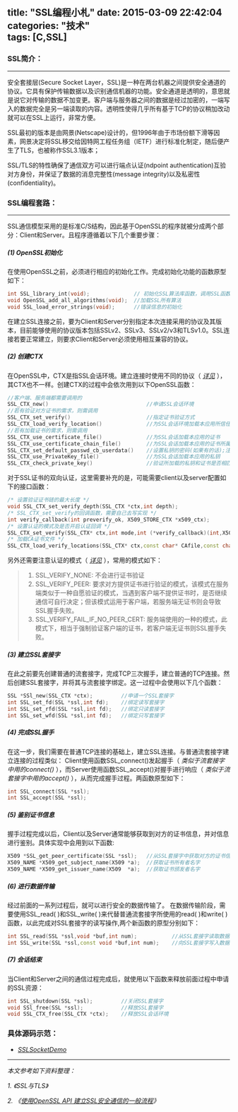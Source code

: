 title: "SSL编程小札"
date: 2015-03-09 22:42:04
categories: "技术"  
tags: [C,SSL] 
---

### SSL简介：
---

安全套接层(Secure Socket Layer，SSL)是一种在两台机器之间提供安全通道的协议。它具有保护传输数据以及识别通信机器的功能。安全通道是透明的，意思就是说它对传输的数据不加变更。客户端与服务器之间的数据是经过加密的，一端写入的数据完全是另一端读取的内容。透明性使得几乎所有基于TCP的协议稍加改动就可以在SSL上运行，非常方便。

SSL最初的版本是由网景(Netscape)设计的，但1996年由于市场份额下滑等因素，网景决定将SSL移交给因特网工程任务组（IETF）进行标准化制定，随后便产生了TLS，也被称作SSL3.1版本；

SSL/TLS的特性确保了通信双方可以进行端点认证(ndpoint authentication)互验对方身份，并保证了数据的消息完整性(message integrity)以及私密性(confidentiality)。
<!--more-->
### SSL编程套路：
---

SSL通信模型采用的是标准C/S结构，因此基于OpenSSL的程序就被分成两个部分：Client和Server。且程序遵循着以下几个重要步骤：

##### (1) OpenSSL初始化

在使用OpenSSL之前，必须进行相应的初始化工作。完成初始化功能的函数原型如下： 
```cpp
int SSL_library_int(void);              // 初始化SSL算法库函数，调用SSL函数之前必须调用此函数
void OpenSSL_add_all_algorithms(void);  //加载SSL所有算法
void SSL_load_error_strings(void);      //错误信息的初始化  
```
在建立SSL连接之前，要为Client和Server分别指定本次连接采用的协议及其版本，目前能够使用的协议版本包括SSLv2、SSLv3、SSLv2/v3和TLSv1.0。SSL连接若要正常建立，则要求Client和Server必须使用相互兼容的协议。

##### (2) 创建CTX

在OpenSSL中，CTX是指SSL会话环境。建立连接时使用不同的协议（ [*详见*](http://www.openssl.org/docs/ssl/SSL_CTX_new.html) ），其CTX也不一样。创建CTX的过程中会依次用到以下OpenSSL函数：
```cpp
//客户端、服务端都需要调用的
SSL_CTX_new()                               //申请SSL会话环境
//若有验证对方证书的需求，则需调用
SSL_CTX_set_verify()                        //指定证书验证方式
SSL_CTX_load_verify_location()              //为SSL会话环境加载本应用所信任的CA证书列表
//若有加载证书的需求，则需调用
SSL_CTX_use_certificate_file()              //为SSL会话加载本应用的证书
SSL_CTX_use_certificate_chain_file()        //为SSL会话加载本应用的证书所属的证书链
SSL_CTX_set_default_passwd_cb_userdata()    //设置私钥的密码(如果有的话);注：需要在加载私钥之前设置
SSL_CTX_use_PrivateKey_file()               //为SSL会话加载本应用的私钥
SSL_CTX_check_private_key()                 //验证所加载的私钥和证书是否相匹配
```

对于SSL证书的双向认证，这里需要补充的是，可能需要client以及server配置如下的接口函数：
```cpp
/* 设置验证证书链的最大长度 */
void SSL_CTX_set_verify_depth(SSL_CTX *ctx,int depth);
/* SSL_CTX_set_verify的回调函数，需要自己去写实现 */
int verify_callback(int preverify_ok, X509_STORE_CTX *x509_ctx);
/* 设置认证的模式及是否开启认证回调 */
SSL_CTX_set_verify(SSL_CTX* ctx,int mode,int (*verify_callback)(int,X509_STORE_CTX*));
/* 加载CA证书文件 */
SSL_CTX_load_verify_locations(SSL_CTX* ctx,const char* CAfile,const char* CApath);
```
另外还需要注意认证的模式（ [*详见*](https://www.openssl.org/docs/ssl/SSL_CTX_set_verify.html) ），常用的模式如下：

> 1. SSL_VERIFY_NONE:
    不会进行证书验证
> 2. SSL_VERIFY_PEER:
    要求对方提供证书进行验证的模式，该模式在服务端类似于一种自愿验证的模式，当遇到客户端不提供证书时，是否继续通信可自行决定；但该模式运用于客户端，若服务端无证书则会导致SSL握手失败。
> 3. SSL_VERIFY_FAIL_IF_NO_PEER_CERT:
    服务端使用的一种的模式，此模式下，相当于强制验证客户端的证书，若客户端无证书则SSL握手失败。

##### (3) 建立SSL套接字

在此之前要先创建普通的流套接字，完成TCP三次握手，建立普通的TCP连接。然后创建SSL套接字，并将其与流套接字绑定。这一过程中会使用以下几个函数：
```cpp
SSL *SSl_new(SSL_CTX *ctx);         //申请一个SSL套接字
int SSL_set_fd(SSL *ssl,int fd);    //绑定读写套接字
int SSL_set_rfd(SSL *ssl,int fd);   //绑定只读套接字
int SSL_set_wfd(SSL *ssl,int fd);   //绑定只写套接字
```

##### (4) 完成SSL握手

在这一步，我们需要在普通TCP连接的基础上，建立SSL连接。与普通流套接字建立连接的过程类似：
Client使用函数SSL_connect()发起握手（ *类似于流套接字中用的connect()* ），而Server使用函数SSL_accept()对握手进行响应（ *类似于流套接字中用的accept()* ），从而完成握手过程。两函数原型如下：
```cpp
int SSL_connect(SSL *ssl);
int SSL_accept(SSL *ssl);
```

##### (5) 鉴别证书信息

握手过程完成以后，Client以及Server通常能够获取到对方的证书信息，并对信息进行鉴别。具体实现中会用到以下函数:
```cpp
X509 *SSL_get_peer_certificate(SSL *ssl);   //从SSL套接字中获取对方的证书信息
X509_NAME *X509_get_subject_name(X509 *a);  //获取证书所有者名字
X509_NAME *X509_get_issuer_name(X509  *a);  //获取证书颁发者名字
```

##### (6) 进行数据传输

经过前面的一系列过程后，就可以进行安全的数据传输了。
在数据传输阶段，需要使用SSL_read( )和SSL_write( )来代替普通流套接字所使用的read( )和write( )函数，以此完成对SSL套接字的读写操作,两个新函数的原型分别如下：
```cpp
int SSL_read(SSL *ssl,void *buf,int num);           //从SSL套接字读取数据
int SSL_write(SSL *ssl,const void *buf,int num);    //向SSL套接字写入数据
```

##### (7) 会话结束

当Client和Server之间的通信过程完成后，就使用以下函数来释放前面过程中申请的SSL资源： 
```cpp
int SSL_shutdown(SSL *ssl);         //关闭SSL套接字
void SSl_free(SSL *ssl);            //释放SSL套接字
void SSL_CTX_free(SSL_CTX *ctx);    //释放SSL会话环境
```

### 具体源码示范：

- [*SSLSocketDemo*](https://github.com/JiangInk/SSLSocketDemo)

---

*本文参考如下资料整理：*

*1. 《SSL与TLS》*

*2. 《[使用OpenSSL API 建立SSL安全通信的一般流程](http://blog.bccn.net/Ping_Fani07/13407)》*


